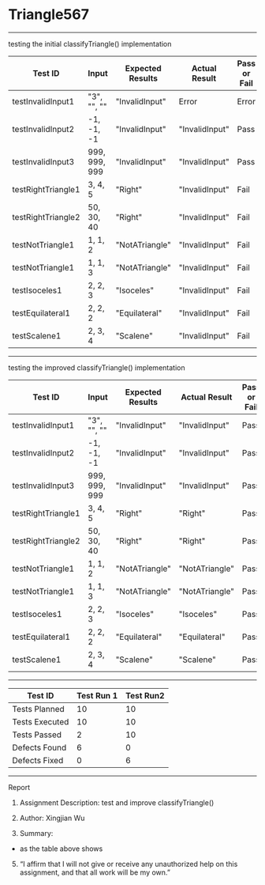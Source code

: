 # Triangle567

___

testing the initial classifyTriangle() implementation

| Test ID            | Input         |  Expected Results   |  Actual Result   |  Pass or Fail   |
|--------------------|---------------|-----|-----|-----|
| testInvalidInput1  | "3", "", ""   |  "InvalidInput"   |  Error   |   Error  |
| testInvalidInput2  | -1, -1, -1    |  "InvalidInput"   |   "InvalidInput"  |  Pass   |
| testInvalidInput3  | 999, 999, 999 |  "InvalidInput"   |   "InvalidInput"  |  Pass   |
| testRightTriangle1 | 3, 4, 5       |  "Right"   |   "InvalidInput"  |  Fail   |
| testRightTriangle2 | 50, 30, 40    |  "Right"   |   "InvalidInput"  |  Fail   |
| testNotTriangle1 | 1, 1, 2       |  "NotATriangle"   |   "InvalidInput"  |  Fail   |
| testNotTriangle1 | 1, 1, 3       |  "NotATriangle"   |   "InvalidInput"  |  Fail   |
| testIsoceles1 | 2, 2, 3       |  "Isoceles"   |   "InvalidInput"  |  Fail   |
| testEquilateral1 | 2, 2, 2       |  "Equilateral"   |   "InvalidInput"  |  Fail   |
| testScalene1 | 2, 3, 4       |  "Scalene"   |   "InvalidInput"  |  Fail   |


___
testing the improved classifyTriangle() implementation

| Test ID            | Input         |  Expected Results   |  Actual Result   |  Pass or Fail   |
|--------------------|---------------|-----|-----|-----|
| testInvalidInput1  | "3", "", ""   |  "InvalidInput"   |  "InvalidInput"   |   Pass  |
| testInvalidInput2  | -1, -1, -1    |  "InvalidInput"   |   "InvalidInput"  |  Pass   |
| testInvalidInput3  | 999, 999, 999 |  "InvalidInput"   |   "InvalidInput"  |  Pass   |
| testRightTriangle1 | 3, 4, 5       |  "Right"   |   "Right"  |  Pass   |
| testRightTriangle2 | 50, 30, 40    |  "Right"   |   "Right"  |  Pass   |
| testNotTriangle1 | 1, 1, 2       |  "NotATriangle"   |   "NotATriangle"  |  Pass   |
| testNotTriangle1 | 1, 1, 3       |  "NotATriangle"   |   "NotATriangle"  |  Pass   |
| testIsoceles1 | 2, 2, 3       |  "Isoceles"   |   "Isoceles"  |  Pass   |
| testEquilateral1 | 2, 2, 2       |  "Equilateral"   |   "Equilateral"  |  Pass   |
| testScalene1 | 2, 3, 4       |  "Scalene"   |   "Scalene"  |  Pass   |

___



| Test ID            | Test Run 1 | Test Run2 |
|--------------------|------------|-----------|
| Tests Planned  | 10         | 10        |
| Tests Executed  | 10         | 10        |
| Tests Passed  | 2          | 10        |
| Defects Found | 6          | 0         |
| Defects Fixed | 0          | 6         |



___

Report

1. Assignment Description: test and improve classifyTriangle()

2. Author: Xingjian Wu

3. Summary: 

- as the table above shows

5. “I affirm that I will not give or receive any unauthorized help on this assignment, and that all work will be my own.”



